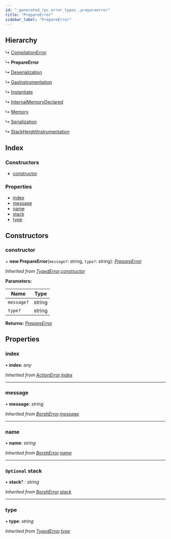 ```yaml
---
id: "_generated_rpc_error_types_.prepareerror"
title: "PrepareError"
sidebar_label: "PrepareError"
---
```


## Hierarchy

  ↳ [CompilationError](_generated_rpc_error_types_.compilationerror.md)

  ↳ **PrepareError**

  ↳ [Deserialization](_generated_rpc_error_types_.deserialization.md)

  ↳ [GasInstrumentation](_generated_rpc_error_types_.gasinstrumentation.md)

  ↳ [Instantiate](_generated_rpc_error_types_.instantiate.md)

  ↳ [InternalMemoryDeclared](_generated_rpc_error_types_.internalmemorydeclared.md)

  ↳ [Memory](_generated_rpc_error_types_.memory.md)

  ↳ [Serialization](_generated_rpc_error_types_.serialization.md)

  ↳ [StackHeightInstrumentation](_generated_rpc_error_types_.stackheightinstrumentation.md)

## Index

### Constructors

* [constructor](_generated_rpc_error_types_.prepareerror.md#constructor)

### Properties

* [index](_generated_rpc_error_types_.prepareerror.md#index)
* [message](_generated_rpc_error_types_.prepareerror.md#message)
* [name](_generated_rpc_error_types_.prepareerror.md#name)
* [stack](_generated_rpc_error_types_.prepareerror.md#optional-stack)
* [type](_generated_rpc_error_types_.prepareerror.md#type)

## Constructors

###  constructor

\+ **new PrepareError**(`message?`: string, `type?`: string): *[PrepareError](_generated_rpc_error_types_.prepareerror.md)*

*Inherited from [TypedError](_utils_errors_.typederror.md).[constructor](_utils_errors_.typederror.md#constructor)*

**Parameters:**

Name | Type |
------ | ------ |
`message?` | string |
`type?` | string |

**Returns:** *[PrepareError](_generated_rpc_error_types_.prepareerror.md)*

## Properties

###  index

• **index**: *any*

*Inherited from [ActionError](_generated_rpc_error_types_.actionerror.md).[index](_generated_rpc_error_types_.actionerror.md#index)*

___

###  message

• **message**: *string*

*Inherited from [BorshError](_utils_serialize_.borsherror.md).[message](_utils_serialize_.borsherror.md#message)*

___

###  name

• **name**: *string*

*Inherited from [BorshError](_utils_serialize_.borsherror.md).[name](_utils_serialize_.borsherror.md#name)*

___

### `Optional` stack

• **stack**? : *string*

*Inherited from [BorshError](_utils_serialize_.borsherror.md).[stack](_utils_serialize_.borsherror.md#optional-stack)*

___

###  type

• **type**: *string*

*Inherited from [TypedError](_utils_errors_.typederror.md).[type](_utils_errors_.typederror.md#type)*
